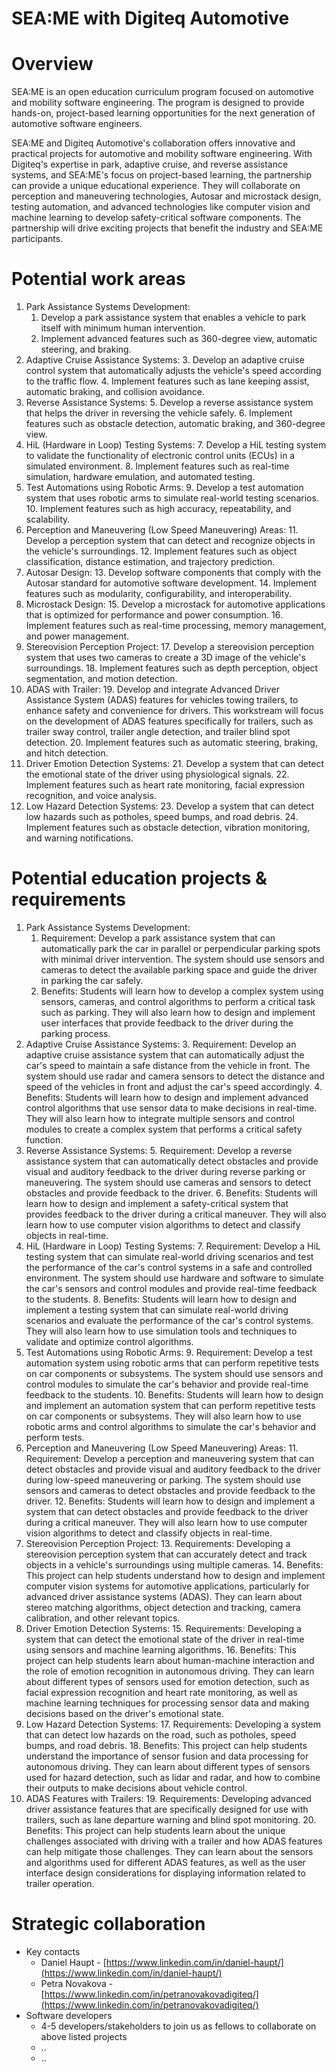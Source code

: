 # SEA:ME with Digiteq Automotive


# Overview

SEA:ME is an open education curriculum program focused on automotive and mobility software engineering. The program is designed to provide hands-on, project-based learning opportunities for the next generation of automotive software engineers.

SEA:ME and Digiteq Automotive's collaboration offers innovative and practical projects for automotive and mobility software engineering. With Digiteq's expertise in park, adaptive cruise, and reverse assistance systems, and SEA:ME's focus on project-based learning, the partnership can provide a unique educational experience. They will collaborate on perception and maneuvering technologies, Autosar and microstack design, testing automation, and advanced technologies like computer vision and machine learning to develop safety-critical software components. The partnership will drive exciting projects that benefit the industry and SEA:ME participants.


# Potential work areas



1. Park Assistance Systems Development:
    1. Develop a park assistance system that enables a vehicle to park itself with minimum human intervention.
    2. Implement advanced features such as 360-degree view, automatic steering, and braking.
2. Adaptive Cruise Assistance Systems:
    3. Develop an adaptive cruise control system that automatically adjusts the vehicle's speed according to the traffic flow.
    4. Implement features such as lane keeping assist, automatic braking, and collision avoidance.
3. Reverse Assistance Systems:
    5. Develop a reverse assistance system that helps the driver in reversing the vehicle safely.
    6. Implement features such as obstacle detection, automatic braking, and 360-degree view.
4. HiL (Hardware in Loop) Testing Systems:
    7. Develop a HiL testing system to validate the functionality of electronic control units (ECUs) in a simulated environment.
    8. Implement features such as real-time simulation, hardware emulation, and automated testing.
5. Test Automations using Robotic Arms:
    9. Develop a test automation system that uses robotic arms to simulate real-world testing scenarios.
    10. Implement features such as high accuracy, repeatability, and scalability.
6. Perception and Maneuvering (Low Speed Maneuvering) Areas:
    11. Develop a perception system that can detect and recognize objects in the vehicle's surroundings.
    12. Implement features such as object classification, distance estimation, and trajectory prediction.
7. Autosar Design:
    13. Develop software components that comply with the Autosar standard for automotive software development.
    14. Implement features such as modularity, configurability, and interoperability.
8. Microstack Design:
    15. Develop a microstack for automotive applications that is optimized for performance and power consumption.
    16. Implement features such as real-time processing, memory management, and power management.
9. Stereovision Perception Project:
    17. Develop a stereovision perception system that uses two cameras to create a 3D image of the vehicle's surroundings.
    18. Implement features such as depth perception, object segmentation, and motion detection.
10. ADAS with Trailer:
    19. Develop and integrate Advanced Driver Assistance System (ADAS) features for vehicles towing trailers, to enhance safety and convenience for drivers. This workstream will focus on the development of ADAS features specifically for trailers, such as trailer sway control, trailer angle detection, and trailer blind spot detection.
    20. Implement features such as automatic steering, braking, and hitch detection.
11. Driver Emotion Detection Systems:
    21. Develop a system that can detect the emotional state of the driver using physiological signals.
    22. Implement features such as heart rate monitoring, facial expression recognition, and voice analysis.
12. Low Hazard Detection Systems:
    23. Develop a system that can detect low hazards such as potholes, speed bumps, and road debris.
    24. Implement features such as obstacle detection, vibration monitoring, and warning notifications.


# Potential education projects & requirements



1. Park Assistance Systems Development:
    1. Requirement: Develop a park assistance system that can automatically park the car in parallel or perpendicular parking spots with minimal driver intervention. The system should use sensors and cameras to detect the available parking space and guide the driver in parking the car safely.
    2. Benefits: Students will learn how to develop a complex system using sensors, cameras, and control algorithms to perform a critical task such as parking. They will also learn how to design and implement user interfaces that provide feedback to the driver during the parking process.
2. Adaptive Cruise Assistance Systems:
    3. Requirement: Develop an adaptive cruise assistance system that can automatically adjust the car's speed to maintain a safe distance from the vehicle in front. The system should use radar and camera sensors to detect the distance and speed of the vehicles in front and adjust the car's speed accordingly.
    4. Benefits: Students will learn how to design and implement advanced control algorithms that use sensor data to make decisions in real-time. They will also learn how to integrate multiple sensors and control modules to create a complex system that performs a critical safety function.
3. Reverse Assistance Systems:
    5. Requirement: Develop a reverse assistance system that can automatically detect obstacles and provide visual and auditory feedback to the driver during reverse parking or maneuvering. The system should use cameras and sensors to detect obstacles and provide feedback to the driver.
    6. Benefits: Students will learn how to design and implement a safety-critical system that provides feedback to the driver during a critical maneuver. They will also learn how to use computer vision algorithms to detect and classify objects in real-time.
4. HiL (Hardware in Loop) Testing Systems:
    7. Requirement: Develop a HiL testing system that can simulate real-world driving scenarios and test the performance of the car's control systems in a safe and controlled environment. The system should use hardware and software to simulate the car's sensors and control modules and provide real-time feedback to the students.
    8. Benefits: Students will learn how to design and implement a testing system that can simulate real-world driving scenarios and evaluate the performance of the car's control systems. They will also learn how to use simulation tools and techniques to validate and optimize control algorithms.
5. Test Automations using Robotic Arms:
    9. Requirement: Develop a test automation system using robotic arms that can perform repetitive tests on car components or subsystems. The system should use sensors and control modules to simulate the car's behavior and provide real-time feedback to the students.
    10. Benefits: Students will learn how to design and implement an automation system that can perform repetitive tests on car components or subsystems. They will also learn how to use robotic arms and control algorithms to simulate the car's behavior and perform tests.
6. Perception and Maneuvering (Low Speed Maneuvering) Areas:
    11. Requirement: Develop a perception and maneuvering system that can detect obstacles and provide visual and auditory feedback to the driver during low-speed maneuvering or parking. The system should use sensors and cameras to detect obstacles and provide feedback to the driver.
    12. Benefits: Students will learn how to design and implement a system that can detect obstacles and provide feedback to the driver during a critical maneuver. They will also learn how to use computer vision algorithms to detect and classify objects in real-time.
7. Stereovision Perception Project:
    13. Requirements: Developing a stereovision perception system that can accurately detect and track objects in a vehicle's surroundings using multiple cameras.
    14. Benefits: This project can help students understand how to design and implement computer vision systems for automotive applications, particularly for advanced driver assistance systems (ADAS). They can learn about stereo matching algorithms, object detection and tracking, camera calibration, and other relevant topics.
8. Driver Emotion Detection Systems:
    15. Requirements: Developing a system that can detect the emotional state of the driver in real-time using sensors and machine learning algorithms.
    16. Benefits: This project can help students learn about human-machine interaction and the role of emotion recognition in autonomous driving. They can learn about different types of sensors used for emotion detection, such as facial expression recognition and heart rate monitoring, as well as machine learning techniques for processing sensor data and making decisions based on the driver's emotional state.
9. Low Hazard Detection Systems:
    17. Requirements: Developing a system that can detect low hazards on the road, such as potholes, speed bumps, and road debris.
    18. Benefits: This project can help students understand the importance of sensor fusion and data processing for autonomous driving. They can learn about different types of sensors used for hazard detection, such as lidar and radar, and how to combine their outputs to make decisions about vehicle control.
10. ADAS Features with Trailers:
    19. Requirements: Developing advanced driver assistance features that are specifically designed for use with trailers, such as lane departure warning and blind spot monitoring.
    20. Benefits: This project can help students learn about the unique challenges associated with driving with a trailer and how ADAS features can help mitigate those challenges. They can learn about the sensors and algorithms used for different ADAS features, as well as the user interface design considerations for displaying information related to trailer operation.


# Strategic collaboration

* Key contacts
    * Daniel Haupt - [https://www.linkedin.com/in/daniel-haupt/](https://www.linkedin.com/in/daniel-haupt/)
    * Petra Novakova - [https://www.linkedin.com/in/petranovakovadigiteq/](https://www.linkedin.com/in/petranovakovadigiteq/)
* Software developers
    * 4-5 developers/stakeholders to join us as fellows to collaborate on above listed projects
    * ..
    * ..